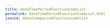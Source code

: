 ```yaml
---
title: DateTimePeriodFunctionCodeList
permalink: DateTimePeriodFunctionCodeList.html
jsonid: datetimeperiodfunctioncodelist
---
```

